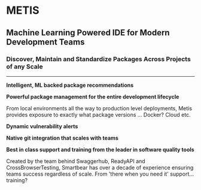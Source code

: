 # METIS
## Machine Learning Powered IDE for Modern Development Teams
### Discover, Maintain and Standardize Packages Across Projects of any Scale

-----------------------

**Intelligent, ML backed package recommendations**


**Powerful package management for the entire development lifecycle**

From local environments all the way to production level deployments, Metis provides exposure to exactly what package versions ... Docker? Cloud etc.

**Dynamic vulnerability alerts**


**Native git integration that scales with teams**


**Best in class support and training from the leader in software quality tools**

Created by the team behind Swaggerhub, ReadyAPI and CrossBrowserTesting, Smartbear has over a decade of experience ensuring teams success regardless of scale. From 'there when you need it' support... training?